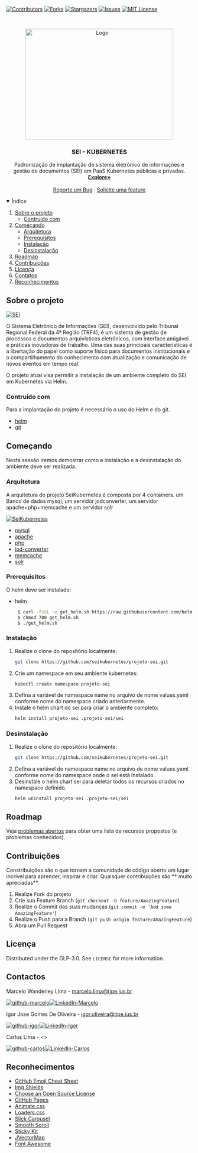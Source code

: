 [![Contributors][contributors-shield]][contributors-url]
[![Forks][forks-shield]][forks-url]
[![Stargazers][stars-shield]][stars-url]
[![Issues][issues-shield]][issues-url]
[![MIT License][license-shield]][license-url]

<!-- PROJECT LOGO -->
<br />
<p align="center">
  <a href="https://github.com/seikubernetes/projeto-sei">
    <img src="images/sei.png" alt="Logo" width="400" height="300">
  </a>

  <h3 align="center">SEI - KUBERNETES</h3>

  <p align="center">
    Padronização de implantação de sistema eletrônico de informações e gestão de documentos (SEI) em PaaS Kubernetes públicas e privadas.
    <br />
    <a href="https://github.com/seikubernetes/projeto-sei"><strong>Explore»</strong></a>
    <br />
    <br />
    <a href="https://github.com/seikubernetes/projeto-sei/issues">Reporte um Bug</a>
    ·
    <a href="https://github.com/seikubernetes/projeto-sei/issues">Solicite uma feature</a>
  </p>
</p>



<!-- TABLE OF CONTENTS -->
<details open="open">
  <summary>Índice</summary>
  <ol>
    <li>
      <a href="#Sobre-o-projeto">Sobre o projeto</a>
      <ul>
        <li><a href="#Contruído-com">Contruído com</a></li>
      </ul>
    </li>
    <li>
      <a href="#Começando">Começando</a>
      <ul>
        <li><a href="#arquitetura">Arquitetura</a></li>
        <li><a href="#prerequisites">Prerequisitos</a></li>
        <li><a href="#instalação">Instalação</a></li>
        <li><a href="#desinstalação">Desinstalação</a></li>
      </ul>
    </li>
    <li><a href="#roadmap">Roadmap</a></li>
    <li><a href="#Contribuições">Contribuições</a></li>
    <li><a href="#Licença">Licença</a></li>
    <li><a href="#Contatos">Contatos</a></li>
    <li><a href="#Reconhecimentos">Reconhecimentos</a></li>
  </ol>
</details>



<!-- Sobre o projeto -->
## Sobre o projeto

[![SEI][product-screenshot]](https://softwarepublico.gov.br/social/profile/sei)

O Sistema Eletrônico de Informações (SEI), desenvolvido pelo Tribunal Regional Federal da 4ª Região (TRF4), é um sistema de gestão de processos e documentos arquivísticos eletrônicos, com interface amigável e práticas inovadoras de trabalho. Uma das suas principais características é a libertação do papel como suporte físico para documentos institucionais e o compartilhamento do conhecimento com atualização e comunicação de novos eventos em tempo real.

O projeto atual visa permitir a instalação de um ambiente completo do SEI em Kubernetes via Helm.

### Contruído com

Para a implantação do projeto é necessário o uso do Helm e do git.
* [helm](https://helm.sh/)
* [git](https://github.com/)

<!-- Começando -->
## Começando

Nesta sessão iremos demostrar como a instalação e a desinstalação do ambiente deve ser realizada.

### Arquitetura

A arquitetura do projeto SeiKubernetes é composta por 4 containers.
um Banco de dados mysql, um servidor jodconverter, um servidor apache+php+memcache e um servidor solr

[![SeiKubernetes][project-screenshot]](https://drive.google.com/file/d/1MfvLN3vewDgHmu3Ri0z0jAxEmdpiLMup/view?usp=sharing)

* [mysql](https://www.mysql.com/)
* [apache](https://httpd.apache.org/)
* [php](https://www.php.net/)
* [jod-converter](https://sourceforge.net/projects/jodconverter/files/JODConverter/2.2.2/)
* [memcache](https://memcached.org/)
* [solr](https://solr.apache.org/)

### Prerequisitos

O helm deve ser instalado:
* helm
  ```sh
   $ curl -fsSL -o get_helm.sh https://raw.githubusercontent.com/helm/helm/master/scripts/get-helm-3
   $ chmod 700 get_helm.sh
   $ ./get_helm.sh
  ```

### Instalação

1. Realize o clone do repositório localmente:
   ```sh
   git clone https://github.com/seikubernetes/projeto-sei.git
   ```
2. Crie um namespace em seu ambiente kubernetes:
   ```sh
   kubectl create namespace projeto-sei
   ```
3. Defina a variável de namespace name no arquivo de nome values.yaml conforme nome do namespace criado anteriormente.
4. Instale o helm chart do sei para criar o ambiente completo:
   ```sh
   helm install projeto-sei .projeto-sei/sei
   ```

### Desinstalação

1. Realize o clone do repositório localmente:
   ```sh
   git clone https://github.com/seikubernetes/projeto-sei.git
   ```
2. Defina a variável de namespace name no arquivo de nome values.yaml conforme nome do namespace onde o sei está instalado.
3. Desinstale o helm chart sei para deletar todos os recursos criados no namespace definido.
   ```sh
   helm uninstall projeto-sei .projeto-sei/sei
   ```


<!-- ROADMAP -->
## Roadmap

Veja [problemas abertos](https://github.com/seikubernetes/projeto-sei/issues) para obter uma lista de recursos propostos (e problemas conhecidos).



<!-- CONTRIBUTING -->
## Contribuições

Constribuições são o que tornam a comunidade de código aberto um lugar incrível para aprender, inspirar e criar. Quaisquer contribuições são ** muito apreciadas**.

1. Realize Fork do projeto
2. Crie sua Feature Branch (`git checkout -b feature/AmazingFeature`)
3. Realize o Commit das suas mudanças (`git commit -m 'Add some AmazingFeature'`)
4. Realize o Push para a Branch (`git push origin feature/AmazingFeature`)
5. Abra um Pull Request



<!-- LICENSE -->
## Licença

Distributed under the GLP-3.0. See `LICENSE` for more information.



<!-- CONTACT -->
## Contactos

Marcelo Wanderley Lima - marcelo.lima@tjpe.jus.br

[![github-marcelo][github-shield-marcelo]][github-url-marcelo][![LinkedIn-Marcelo][linkedin-shield-marcelo]][linkedin-marcelo]

Igor Jose Gomes De Oliveira - igor.oliveira@tjpe.jus.br

[![github-igor][github-shield-igor]][github-url-igor][![LinkedIn-Igor][linkedin-shield-igor]][linkedin-igor]

Carlos Lima - <>

[![github-carlos][github-shield-carlos]][github-url-carlos][![LinkedIn-Carlos][linkedin-shield-carlos]][linkedin-carlos]


<!-- ACKNOWLEDGEMENTS -->
## Reconhecimentos
* [GitHub Emoji Cheat Sheet](https://www.webpagefx.com/tools/emoji-cheat-sheet)
* [Img Shields](https://shields.io)
* [Choose an Open Source License](https://choosealicense.com)
* [GitHub Pages](https://pages.github.com)
* [Animate.css](https://daneden.github.io/animate.css)
* [Loaders.css](https://connoratherton.com/loaders)
* [Slick Carousel](https://kenwheeler.github.io/slick)
* [Smooth Scroll](https://github.com/cferdinandi/smooth-scroll)
* [Sticky Kit](http://leafo.net/sticky-kit)
* [JVectorMap](http://jvectormap.com)
* [Font Awesome](https://fontawesome.com)


<!-- MARKDOWN LINKS & IMAGES -->
<!-- https://www.markdownguide.org/basic-syntax/#reference-style-links -->
[contributors-shield]: https://img.shields.io/github/contributors/seikubernetes/projeto-sei.svg?style=for-the-badge
[contributors-url]: https://github.com/seikubernetes/projeto-sei/graphs/contributors
[forks-shield]: https://img.shields.io/github/forks/seikubernetes/projeto-sei.svg?style=for-the-badge
[forks-url]: https://github.com/seikubernetes/projeto-sei/network/members
[stars-shield]: https://img.shields.io/github/stars/seikubernetes/projeto-sei.svg?style=for-the-badge
[stars-url]: https://github.com/seikubernetes/projeto-sei/stargazers
[issues-shield]: https://img.shields.io/github/issues/seikubernetes/projeto-sei.svg?style=for-the-badge
[issues-url]: https://github.com/seikubernetes/projeto-sei/issues
[license-shield]: https://img.shields.io/github/license/seikubernetes/projeto-sei.svg?style=for-the-badge
[license-url]: https://github.com/seikubernetes/projeto-sei/blob/master/LICENSE.txt
[linkedin-shield-marcelo]: https://img.shields.io/badge/linkedin-marcelo-brightgreen.svg?logo=linkedin&style=for-the-badge
[linkedin-marcelo]: https://www.linkedin.com/in/marcelo-lima-6724b930
[github-shield-marcelo]: https://img.shields.io/badge/github-marcelo-brightgreen.svg?logo=github&style=for-the-badge
[github-url-marcelo]: https://github.com/marcelolimax
[linkedin-shield-carlos]: https://img.shields.io/badge/linkedin-carlos-brightgreen.svg?logo=linkedin&style=for-the-badge
[linkedin-carlos]: https://www.linkedin.com/in/carlos-lima/
[github-shield-carlos]: https://img.shields.io/badge/github-carlos-brightgreen.svg?logo=github&style=for-the-badge
[github-url-carlos]: https://github.com/marcelolimax
[linkedin-shield-igor]: https://img.shields.io/badge/linkedin-igor-brightgreen.svg?logo=linkedin&style=for-the-badge
[linkedin-igor]: https://www.linkedin.com/
[github-shield-igor]: https://img.shields.io/badge/github-igor-brightgreen.svg?logo=github&style=for-the-badge
[github-url-igor]: https://github.com/ijgoliveira
[product-screenshot]: images/logo.png
[project-screenshot]: images/Sei-kubernetes.png